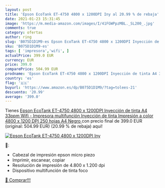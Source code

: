 ```yaml
---
layout: post
title: 'Epson EcoTank ET-4750 4800 x 1200DPI Iny al 20.99 % de rebaja'
date: 2021-01-23 15:31:45
image: 'https://m.media-amazon.com/images/I/41FGWPpzMBL._SL200_.jpg'
comments: true
category: ofertas
author: ring
slug: 'B075D1D1M9-es Epson EcoTank ET-4750 4800 x 1200DPI Inyección de tinta A4...'
sku: 'B075D1D1M9-es'
tags: [ 'impresora','wifi', ]
actualPrice: 399.0 EUR
currency: EUR
price: 399.0
comparePrice: 504.99 EUR
prodname: 'Epson EcoTank ET-4750 4800 x 1200DPI Inyección de tinta A4 33ppm Wifi - Impresora multifunción  Inyección de tinta  Impresión a color  4800 x 1200 DPI  250 hojas  A4  Negro '
country: 'es'
flag: '🇪🇸'
buyurl: 'https://www.amazon.es/dp/B075D1D1M9/?tag=tolees-21'
descuento: '20.99'
average: '399.0'
---
```


Tienes [Epson EcoTank ET-4750 4800 x 1200DPI Inyección de tinta A4 33ppm Wifi - Impresora multifunción  Inyección de tinta  Impresión a color  4800 x 1200 DPI  250 hojas  A4  Negro ](https://www.amazon.es/dp/B075D1D1M9/?tag=tolees-21) con precio final de  399.0 EUR (original: 504.99 EUR) (20.99 %  de rebaja) aqui!

[![Epson EcoTank ET-4750 4800 x 1200DPI Iny](https://m.media-amazon.com/images/I/41FGWPpzMBL._SL200_.jpg)](https://www.amazon.es/dp/B075D1D1M9/?tag=tolees-21)

🔎:

- Cabezal de impresión epson micro piezo
- Imprimir, escanear, copiar
- Resolución de impresión de 4.800 x 1.200 dpi
- Dispositivo multifunción de tinta foco

[🛒 Comprar!!!](https://www.amazon.es/dp/B075D1D1M9/?tag=tolees-21)
